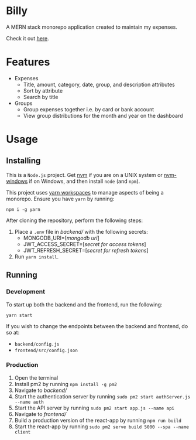 # Billy
A MERN stack monorepo application created to maintain my expenses.

Check it out [here](https://billytracking.co/).

# Features
- Expenses
   - Title, amount, category, date, group, and description attributes
   - Sort by attribute
   - Search by title
- Groups
   - Group expenses together i.e. by card or bank account
   - View group distributions for the month and year on the dashboard

# Usage
## Installing
This is a `Node.js` project. Get [nvm](https://github.com/nvm-sh/nvm) if you are on a UNIX system or [nvm-windows](https://github.com/coreybutler/nvm-windows) if on Windows, and then install `node` (and `npm`).

This project uses [yarn workspaces](https://classic.yarnpkg.com/en/docs/workspaces/) to manage aspects of being a monorepo. Ensure you have `yarn` by running:
```
npm i -g yarn
```

After cloning the repository, perform the following steps:

1. Place a `.env` file in _backend/_ with the following secrets:
   - MONGODB_URI=[_mongodb uri_]
   - JWT_ACCESS_SECRET=[_secret for access tokens_]
   - JWT_REFRESH_SECRET=[_secret for refresh tokens_]
2. Run `yarn install`.

## Running

### Development
To start up both the backend and the frontend, run the following:
```
yarn start
```

If you wish to change the endpoints between the backend and frontend, do so at:
   - `backend/config.js`
   - `frontend/src/config.json`

### Production
1. Open the terminal
2. Install pm2 by running `npm install -g pm2`
3. Navigate to _backend/_
4. Start the authentication server by running `sudo pm2 start authServer.js --name auth`
5. Start the API server by running `sudo pm2 start app.js --name api`
6. Navigate to _frontend/_
7. Build a production version of the react-app by running `npm run build`
8. Start the react-app by running `sudo pm2 serve build 5000 --spa --name client`
